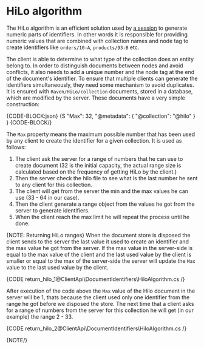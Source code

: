# HiLo algorithm

The HiLo algorithm is an efficient solution used by [a session](../session/what-is-a-session-and-how-does-it-work) to generate numeric parts of identifiers. In other words it is
responsible for providing numeric values that are combined with collection names and node tag to create identifiers like `orders/10-A`, `products/93-B` etc. 

The client is able to determine to what type of the collection does an entity belong to. In order to distinguish documents between nodes and avoid conflicts, it also needs to add a unique number and the node tag at the end of the document's identifier.
To ensure that multiple clients can generate the identifiers simultaneously, they need some mechanism to avoid duplicates. It is ensured with `Raven/HiLo/collection` documents, stored 
in a database, which are modified by the server. These documents have a very simple construction:

{CODE-BLOCK:json}
{S
    "Max": 32,
    "@metadata": {
        "@collection": "@hilo"
    }
}
{CODE-BLOCK/}

The `Max` property means the maximum possible number that has been used by any client to create the identifier for a given collection. It is used as follows:

1. The client ask the server for a range of numbers that he can use to create document (32 is the initial capacity, the actual range size is calculated based on the frequency of getting HiLo by the client.)
2. Then the server check the hilo file to see what is the last number he sent to any client for this collection.
3. The client will get from the server the min and the max values he can use (33 - 64 in our case).
4. Then the client generate a range object from the values he got from the server to generate identifiers.
5. When the client reach the max limit he will repeat the process until he done.

{NOTE: Returning HiLo ranges}
When the document store is disposed the client sends to the server the last value it used to create an identifier and the max value he got from the server.
If the max value in the server-side is equal to the max value of the client and the last used value by the client is smaller or equal to the max of the server-side
the server will update the `Max` value to the last used value by the client.

{CODE return_hilo_1@ClientApi\DocumentIdentifiers\HiloAlgorithm.cs /}

After execution of the code above the `Max` value of the Hilo document in the server will be 1, thats because the client used only one identifier from the range he got before we disposed the store.
The next time that a client asks for a range of numbers from the server for this collection he will get (in our example) the range 2 - 33.

{CODE return_hilo_2@ClientApi\DocumentIdentifiers\HiloAlgorithm.cs /}

{NOTE/}
